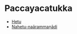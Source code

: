 

# Paccayacatukka

* [Hetu](Paccayacatukka/Hetu.md)
* [Nahetu-naārammaṇādi](Paccayacatukka/Nahetu-naarammanadi.md)




